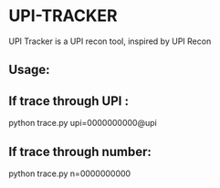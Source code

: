 # UPI-TRACKER
UPI Tracker is a UPI recon tool, inspired by UPI Recon

## Usage:

## If trace through UPI :

python trace.py upi=0000000000@upi

## If trace through number: 

python trace.py n=0000000000
